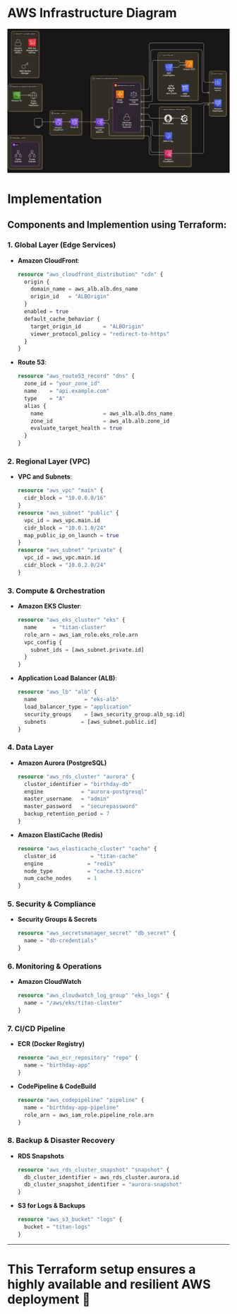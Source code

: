 
# AWS Infrastructure Diagram

![AWS Infrastructure Diagram](./images/infra.png)


# **Implementation**

## Components and Implemention using Terraform:

### **1. Global Layer (Edge Services)**
- **Amazon CloudFront**:  
  ```terraform
  resource "aws_cloudfront_distribution" "cdn" {
    origin {
      domain_name = aws_alb.alb.dns_name
      origin_id   = "ALBOrigin"
    }
    enabled = true
    default_cache_behavior {
      target_origin_id       = "ALBOrigin"
      viewer_protocol_policy = "redirect-to-https"
    }
  }
  ```
- **Route 53**:  
  ```terraform
  resource "aws_route53_record" "dns" {
    zone_id = "your_zone_id"
    name    = "api.example.com"
    type    = "A"
    alias {
      name                   = aws_alb.alb.dns_name
      zone_id                = aws_alb.alb.zone_id
      evaluate_target_health = true
    }
  }
  ```

### **2. Regional Layer (VPC)**
- **VPC and Subnets**:
  ```terraform
  resource "aws_vpc" "main" {
    cidr_block = "10.0.0.0/16"
  }
  resource "aws_subnet" "public" {
    vpc_id = aws_vpc.main.id
    cidr_block = "10.0.1.0/24"
    map_public_ip_on_launch = true
  }
  resource "aws_subnet" "private" {
    vpc_id = aws_vpc.main.id
    cidr_block = "10.0.2.0/24"
  }
  ```

### **3. Compute & Orchestration**
- **Amazon EKS Cluster**:
  ```terraform
  resource "aws_eks_cluster" "eks" {
    name     = "titan-cluster"
    role_arn = aws_iam_role.eks_role.arn
    vpc_config {
      subnet_ids = [aws_subnet.private.id]
    }
  }
  ```
- **Application Load Balancer (ALB)**:
  ```terraform
  resource "aws_lb" "alb" {
    name               = "eks-alb"
    load_balancer_type = "application"
    security_groups    = [aws_security_group.alb_sg.id]
    subnets           = [aws_subnet.public.id]
  }
  ```

### **4. Data Layer**
- **Amazon Aurora (PostgreSQL)**
  ```terraform
  resource "aws_rds_cluster" "aurora" {
    cluster_identifier = "birthday-db"
    engine            = "aurora-postgresql"
    master_username   = "admin"
    master_password   = "securepassword"
    backup_retention_period = 7
  }
  ```
- **Amazon ElastiCache (Redis)**
  ```terraform
  resource "aws_elasticache_cluster" "cache" {
    cluster_id           = "titan-cache"
    engine              = "redis"
    node_type           = "cache.t3.micro"
    num_cache_nodes     = 1
  }
  ```

### **5. Security & Compliance**
- **Security Groups & Secrets**
  ```terraform
  resource "aws_secretsmanager_secret" "db_secret" {
    name = "db-credentials"
  }
  ```

### **6. Monitoring & Operations**
- **Amazon CloudWatch**
  ```terraform
  resource "aws_cloudwatch_log_group" "eks_logs" {
    name = "/aws/eks/titan-cluster"
  }
  ```

### **7. CI/CD Pipeline**
- **ECR (Docker Registry)**
  ```terraform
  resource "aws_ecr_repository" "repo" {
    name = "birthday-app"
  }
  ```
- **CodePipeline & CodeBuild**
  ```terraform
  resource "aws_codepipeline" "pipeline" {
    name = "birthday-app-pipeline"
    role_arn = aws_iam_role.pipeline_role.arn
  }
  ```

### **8. Backup & Disaster Recovery**
- **RDS Snapshots**
  ```terraform
  resource "aws_rds_cluster_snapshot" "snapshot" {
    db_cluster_identifier = aws_rds_cluster.aurora.id
    db_cluster_snapshot_identifier = "aurora-snapshot"
  }
  ```
- **S3 for Logs & Backups**
  ```terraform
  resource "aws_s3_bucket" "logs" {
    bucket = "titan-logs"
  }
  ```

---

# This Terraform setup ensures a highly available and resilient AWS deployment 🚀


